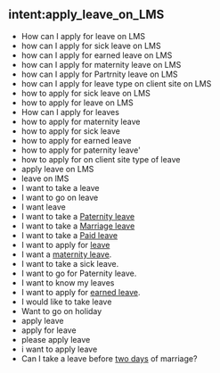 ## intent:apply_leave_on_LMS
- How can I apply for leave on LMS
- how can I apply for sick leave on LMS
- how can I apply for earned leave on LMS
- how can I apply for maternity leave on LMS
- how can I apply for Partrnity leave on LMS
- how can I apply for leave type on client site on LMS
- how to apply for sick leave on LMS
- how to apply for leave on LMS
- How can I apply for leaves
- how to apply  for maternity leave
- how to apply  for sick leave
- how to apply  for earned leave
- how to apply  for paternity leave'
- how to apply  for on client site type of leave
- apply leave on LMS
- leave on lMS
- I want to take a leave
- I want to go on leave
- I want leave
- I want to take a [Paternity leave](TypeOfLeave)
- I want to take a [Marriage leave](TypeOfLeave)
- I want to take a [Paid leave](TypeOfLeave)
- I want to apply for [leave](TypeOfLeave)
- I want a [maternity leave](TypeOfLeave).
- I want to take a sick leave.
- I want to go for Paternity leave.
- I want to know my leaves
- I want to apply for [earned leave](TypeOfLeave).
- I would like to take leave
- Want to go on holiday
- apply leave 
- apply for leave
- please apply leave
- i want to apply leave
- Can I take a leave before [two days](DATE) of marriage?
